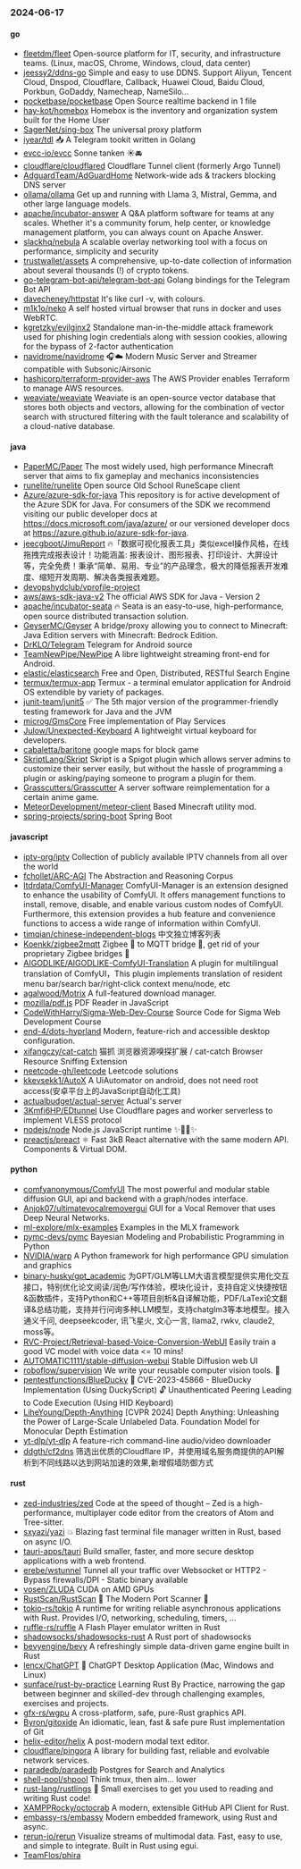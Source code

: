 ### 2024-06-17

#### go
* [fleetdm/fleet](https://github.com/fleetdm/fleet) Open-source platform for IT, security, and infrastructure teams. (Linux, macOS, Chrome, Windows, cloud, data center)
* [jeessy2/ddns-go](https://github.com/jeessy2/ddns-go) Simple and easy to use DDNS. Support Aliyun, Tencent Cloud, Dnspod, Cloudflare, Callback, Huawei Cloud, Baidu Cloud, Porkbun, GoDaddy, Namecheap, NameSilo...
* [pocketbase/pocketbase](https://github.com/pocketbase/pocketbase) Open Source realtime backend in 1 file
* [hay-kot/homebox](https://github.com/hay-kot/homebox) Homebox is the inventory and organization system built for the Home User
* [SagerNet/sing-box](https://github.com/SagerNet/sing-box) The universal proxy platform
* [iyear/tdl](https://github.com/iyear/tdl) 📥 A Telegram tookit written in Golang
* [evcc-io/evcc](https://github.com/evcc-io/evcc) Sonne tanken ☀️🚘
* [cloudflare/cloudflared](https://github.com/cloudflare/cloudflared) Cloudflare Tunnel client (formerly Argo Tunnel)
* [AdguardTeam/AdGuardHome](https://github.com/AdguardTeam/AdGuardHome) Network-wide ads & trackers blocking DNS server
* [ollama/ollama](https://github.com/ollama/ollama) Get up and running with Llama 3, Mistral, Gemma, and other large language models.
* [apache/incubator-answer](https://github.com/apache/incubator-answer) A Q&A platform software for teams at any scales. Whether it's a community forum, help center, or knowledge management platform, you can always count on Apache Answer.
* [slackhq/nebula](https://github.com/slackhq/nebula) A scalable overlay networking tool with a focus on performance, simplicity and security
* [trustwallet/assets](https://github.com/trustwallet/assets) A comprehensive, up-to-date collection of information about several thousands (!) of crypto tokens.
* [go-telegram-bot-api/telegram-bot-api](https://github.com/go-telegram-bot-api/telegram-bot-api) Golang bindings for the Telegram Bot API
* [davecheney/httpstat](https://github.com/davecheney/httpstat) It's like curl -v, with colours.
* [m1k1o/neko](https://github.com/m1k1o/neko) A self hosted virtual browser that runs in docker and uses WebRTC.
* [kgretzky/evilginx2](https://github.com/kgretzky/evilginx2) Standalone man-in-the-middle attack framework used for phishing login credentials along with session cookies, allowing for the bypass of 2-factor authentication
* [navidrome/navidrome](https://github.com/navidrome/navidrome) 🎧☁️ Modern Music Server and Streamer compatible with Subsonic/Airsonic
* [hashicorp/terraform-provider-aws](https://github.com/hashicorp/terraform-provider-aws) The AWS Provider enables Terraform to manage AWS resources.
* [weaviate/weaviate](https://github.com/weaviate/weaviate) Weaviate is an open-source vector database that stores both objects and vectors, allowing for the combination of vector search with structured filtering with the fault tolerance and scalability of a cloud-native database​.

#### java
* [PaperMC/Paper](https://github.com/PaperMC/Paper) The most widely used, high performance Minecraft server that aims to fix gameplay and mechanics inconsistencies
* [runelite/runelite](https://github.com/runelite/runelite) Open source Old School RuneScape client
* [Azure/azure-sdk-for-java](https://github.com/Azure/azure-sdk-for-java) This repository is for active development of the Azure SDK for Java. For consumers of the SDK we recommend visiting our public developer docs at https://docs.microsoft.com/java/azure/ or our versioned developer docs at https://azure.github.io/azure-sdk-for-java.
* [jeecgboot/JimuReport](https://github.com/jeecgboot/JimuReport) 🔥「数据可视化报表工具」类似excel操作风格，在线拖拽完成报表设计！功能涵盖: 报表设计、图形报表、打印设计、大屏设计等，完全免费！秉承“简单、易用、专业”的产品理念，极大的降低报表开发难度、缩短开发周期、解决各类报表难题。
* [devopshydclub/vprofile-project](https://github.com/devopshydclub/vprofile-project)
* [aws/aws-sdk-java-v2](https://github.com/aws/aws-sdk-java-v2) The official AWS SDK for Java - Version 2
* [apache/incubator-seata](https://github.com/apache/incubator-seata) 🔥 Seata is an easy-to-use, high-performance, open source distributed transaction solution.
* [GeyserMC/Geyser](https://github.com/GeyserMC/Geyser) A bridge/proxy allowing you to connect to Minecraft: Java Edition servers with Minecraft: Bedrock Edition.
* [DrKLO/Telegram](https://github.com/DrKLO/Telegram) Telegram for Android source
* [TeamNewPipe/NewPipe](https://github.com/TeamNewPipe/NewPipe) A libre lightweight streaming front-end for Android.
* [elastic/elasticsearch](https://github.com/elastic/elasticsearch) Free and Open, Distributed, RESTful Search Engine
* [termux/termux-app](https://github.com/termux/termux-app) Termux - a terminal emulator application for Android OS extendible by variety of packages.
* [junit-team/junit5](https://github.com/junit-team/junit5) ✅ The 5th major version of the programmer-friendly testing framework for Java and the JVM
* [microg/GmsCore](https://github.com/microg/GmsCore) Free implementation of Play Services
* [Julow/Unexpected-Keyboard](https://github.com/Julow/Unexpected-Keyboard) A lightweight virtual keyboard for developers.
* [cabaletta/baritone](https://github.com/cabaletta/baritone) google maps for block game
* [SkriptLang/Skript](https://github.com/SkriptLang/Skript) Skript is a Spigot plugin which allows server admins to customize their server easily, but without the hassle of programming a plugin or asking/paying someone to program a plugin for them.
* [Grasscutters/Grasscutter](https://github.com/Grasscutters/Grasscutter) A server software reimplementation for a certain anime game.
* [MeteorDevelopment/meteor-client](https://github.com/MeteorDevelopment/meteor-client) Based Minecraft utility mod.
* [spring-projects/spring-boot](https://github.com/spring-projects/spring-boot) Spring Boot

#### javascript
* [iptv-org/iptv](https://github.com/iptv-org/iptv) Collection of publicly available IPTV channels from all over the world
* [fchollet/ARC-AGI](https://github.com/fchollet/ARC-AGI) The Abstraction and Reasoning Corpus
* [ltdrdata/ComfyUI-Manager](https://github.com/ltdrdata/ComfyUI-Manager) ComfyUI-Manager is an extension designed to enhance the usability of ComfyUI. It offers management functions to install, remove, disable, and enable various custom nodes of ComfyUI. Furthermore, this extension provides a hub feature and convenience functions to access a wide range of information within ComfyUI.
* [timqian/chinese-independent-blogs](https://github.com/timqian/chinese-independent-blogs) 中文独立博客列表
* [Koenkk/zigbee2mqtt](https://github.com/Koenkk/zigbee2mqtt) Zigbee 🐝 to MQTT bridge 🌉, get rid of your proprietary Zigbee bridges 🔨
* [AIGODLIKE/AIGODLIKE-ComfyUI-Translation](https://github.com/AIGODLIKE/AIGODLIKE-ComfyUI-Translation) A plugin for multilingual translation of ComfyUI，This plugin implements translation of resident menu bar/search bar/right-click context menu/node, etc
* [agalwood/Motrix](https://github.com/agalwood/Motrix) A full-featured download manager.
* [mozilla/pdf.js](https://github.com/mozilla/pdf.js) PDF Reader in JavaScript
* [CodeWithHarry/Sigma-Web-Dev-Course](https://github.com/CodeWithHarry/Sigma-Web-Dev-Course) Source Code for Sigma Web Development Course
* [end-4/dots-hyprland](https://github.com/end-4/dots-hyprland) Modern, feature-rich and accessible desktop configuration.
* [xifangczy/cat-catch](https://github.com/xifangczy/cat-catch) 猫抓 浏览器资源嗅探扩展 / cat-catch Browser Resource Sniffing Extension
* [neetcode-gh/leetcode](https://github.com/neetcode-gh/leetcode) Leetcode solutions
* [kkevsekk1/AutoX](https://github.com/kkevsekk1/AutoX) A UiAutomator on android, does not need root access(安卓平台上的JavaScript自动化工具)
* [actualbudget/actual-server](https://github.com/actualbudget/actual-server) Actual's server
* [3Kmfi6HP/EDtunnel](https://github.com/3Kmfi6HP/EDtunnel) Use Cloudflare pages and worker serverless to implement VLESS protocol
* [nodejs/node](https://github.com/nodejs/node) Node.js JavaScript runtime ✨🐢🚀✨
* [preactjs/preact](https://github.com/preactjs/preact) ⚛️ Fast 3kB React alternative with the same modern API. Components & Virtual DOM.

#### python
* [comfyanonymous/ComfyUI](https://github.com/comfyanonymous/ComfyUI) The most powerful and modular stable diffusion GUI, api and backend with a graph/nodes interface.
* [Anjok07/ultimatevocalremovergui](https://github.com/Anjok07/ultimatevocalremovergui) GUI for a Vocal Remover that uses Deep Neural Networks.
* [ml-explore/mlx-examples](https://github.com/ml-explore/mlx-examples) Examples in the MLX framework
* [pymc-devs/pymc](https://github.com/pymc-devs/pymc) Bayesian Modeling and Probabilistic Programming in Python
* [NVIDIA/warp](https://github.com/NVIDIA/warp) A Python framework for high performance GPU simulation and graphics
* [binary-husky/gpt_academic](https://github.com/binary-husky/gpt_academic) 为GPT/GLM等LLM大语言模型提供实用化交互接口，特别优化论文阅读/润色/写作体验，模块化设计，支持自定义快捷按钮&函数插件，支持Python和C++等项目剖析&自译解功能，PDF/LaTex论文翻译&总结功能，支持并行问询多种LLM模型，支持chatglm3等本地模型。接入通义千问, deepseekcoder, 讯飞星火, 文心一言, llama2, rwkv, claude2, moss等。
* [RVC-Project/Retrieval-based-Voice-Conversion-WebUI](https://github.com/RVC-Project/Retrieval-based-Voice-Conversion-WebUI) Easily train a good VC model with voice data <= 10 mins!
* [AUTOMATIC1111/stable-diffusion-webui](https://github.com/AUTOMATIC1111/stable-diffusion-webui) Stable Diffusion web UI
* [roboflow/supervision](https://github.com/roboflow/supervision) We write your reusable computer vision tools. 💜
* [pentestfunctions/BlueDucky](https://github.com/pentestfunctions/BlueDucky) 🚨 CVE-2023-45866 - BlueDucky Implementation (Using DuckyScript) 🔓 Unauthenticated Peering Leading to Code Execution (Using HID Keyboard)
* [LiheYoung/Depth-Anything](https://github.com/LiheYoung/Depth-Anything) [CVPR 2024] Depth Anything: Unleashing the Power of Large-Scale Unlabeled Data. Foundation Model for Monocular Depth Estimation
* [yt-dlp/yt-dlp](https://github.com/yt-dlp/yt-dlp) A feature-rich command-line audio/video downloader
* [ddgth/cf2dns](https://github.com/ddgth/cf2dns) 筛选出优质的Cloudflare IP，并使用域名服务商提供的API解析到不同线路以达到网站加速的效果,新增假墙防御方式

#### rust
* [zed-industries/zed](https://github.com/zed-industries/zed) Code at the speed of thought – Zed is a high-performance, multiplayer code editor from the creators of Atom and Tree-sitter.
* [sxyazi/yazi](https://github.com/sxyazi/yazi) 💥 Blazing fast terminal file manager written in Rust, based on async I/O.
* [tauri-apps/tauri](https://github.com/tauri-apps/tauri) Build smaller, faster, and more secure desktop applications with a web frontend.
* [erebe/wstunnel](https://github.com/erebe/wstunnel) Tunnel all your traffic over Websocket or HTTP2 - Bypass firewalls/DPI - Static binary available
* [vosen/ZLUDA](https://github.com/vosen/ZLUDA) CUDA on AMD GPUs
* [RustScan/RustScan](https://github.com/RustScan/RustScan) 🤖 The Modern Port Scanner 🤖
* [tokio-rs/tokio](https://github.com/tokio-rs/tokio) A runtime for writing reliable asynchronous applications with Rust. Provides I/O, networking, scheduling, timers, ...
* [ruffle-rs/ruffle](https://github.com/ruffle-rs/ruffle) A Flash Player emulator written in Rust
* [shadowsocks/shadowsocks-rust](https://github.com/shadowsocks/shadowsocks-rust) A Rust port of shadowsocks
* [bevyengine/bevy](https://github.com/bevyengine/bevy) A refreshingly simple data-driven game engine built in Rust
* [lencx/ChatGPT](https://github.com/lencx/ChatGPT) 🔮 ChatGPT Desktop Application (Mac, Windows and Linux)
* [sunface/rust-by-practice](https://github.com/sunface/rust-by-practice) Learning Rust By Practice, narrowing the gap between beginner and skilled-dev through challenging examples, exercises and projects.
* [gfx-rs/wgpu](https://github.com/gfx-rs/wgpu) A cross-platform, safe, pure-Rust graphics API.
* [Byron/gitoxide](https://github.com/Byron/gitoxide) An idiomatic, lean, fast & safe pure Rust implementation of Git
* [helix-editor/helix](https://github.com/helix-editor/helix) A post-modern modal text editor.
* [cloudflare/pingora](https://github.com/cloudflare/pingora) A library for building fast, reliable and evolvable network services.
* [paradedb/paradedb](https://github.com/paradedb/paradedb) Postgres for Search and Analytics
* [shell-pool/shpool](https://github.com/shell-pool/shpool) Think tmux, then aim... lower
* [rust-lang/rustlings](https://github.com/rust-lang/rustlings) 🦀 Small exercises to get you used to reading and writing Rust code!
* [XAMPPRocky/octocrab](https://github.com/XAMPPRocky/octocrab) A modern, extensible GitHub API Client for Rust.
* [embassy-rs/embassy](https://github.com/embassy-rs/embassy) Modern embedded framework, using Rust and async.
* [rerun-io/rerun](https://github.com/rerun-io/rerun) Visualize streams of multimodal data. Fast, easy to use, and simple to integrate. Built in Rust using egui.
* [TeamFlos/phira](https://github.com/TeamFlos/phira)
